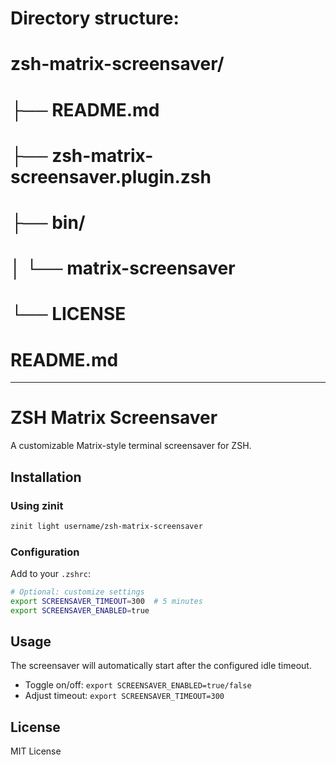 # Directory structure:
#
# zsh-matrix-screensaver/
# ├── README.md
# ├── zsh-matrix-screensaver.plugin.zsh
# ├── bin/
# │   └── matrix-screensaver
# └── LICENSE

# README.md
---------------
# ZSH Matrix Screensaver

A customizable Matrix-style terminal screensaver for ZSH.

## Installation

### Using zinit
```zsh
zinit light username/zsh-matrix-screensaver
```

### Configuration
Add to your `.zshrc`:
```zsh
# Optional: customize settings
export SCREENSAVER_TIMEOUT=300  # 5 minutes
export SCREENSAVER_ENABLED=true
```

## Usage
The screensaver will automatically start after the configured idle timeout.
- Toggle on/off: `export SCREENSAVER_ENABLED=true/false`
- Adjust timeout: `export SCREENSAVER_TIMEOUT=300`

## License
MIT License
